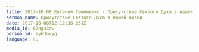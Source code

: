 ```yaml
---
title: 2017-10-08 Евгений Семененко - Присутствие Святого Духа в нашей жизни
sermon_name: Присутствие Святого Духа в нашей жизни
date: 2017-10-08T12:12:38.231Z
media_id: 67ng43dw
person_id: my63nvyg
language: Ru
---
```

